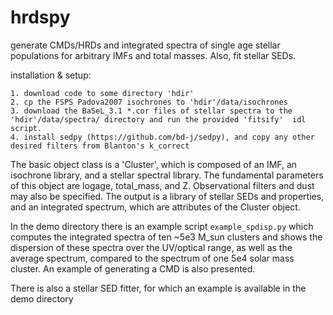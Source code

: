 hrdspy
======

generate CMDs/HRDs and integrated spectra of single age stellar populations for arbitrary IMFs and total masses.  Also, fit stellar SEDs.

installation & setup:

	1. download code to some directory 'hdir' 
	2. cp the FSPS Padova2007 isochrones to 'hdir'/data/isochrones 
	3. download the BaSeL_3.1 *.cor files of stellar spectra to the 'hdir'/data/spectra/ directory and run the provided 'fitsify'  idl script.
	4. install sedpy (https://github.com/bd-j/sedpy), and copy any other desired filters from Blanton's k_correct

The basic object class is a 'Cluster', which is composed of an IMF, an isochrone library, and a stellar spectral library.  The fundamental parameters of this object are logage, total_mass, and Z.  Observational filters and dust may also be specified. The output is a library of stellar SEDs and properties, and an integrated spectrum, which are attributes of the Cluster object.

In the demo directory there is an example script `example_spdisp.py` which computes the integrated spectra of ten ~5e3 M_sun clusters and shows the dispersion of these spectra over the UV/optical range, as well as the average spectrum, compared to the spectrum of one 5e4 solar mass cluster.  An example of generating a CMD is also presented.

There is also a stellar SED fitter, for which an example is available in the demo directory

